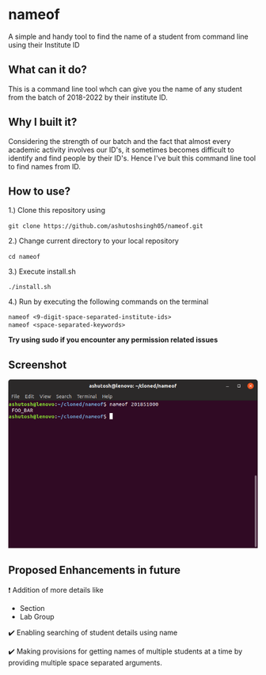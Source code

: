 # nameof

A simple and handy tool to find the name of a student from command line using their Institute ID

## What can it do?

This is a command line tool whch can give you the name of any student from the batch of 2018-2022 by their institute ID.

## Why I built it?

Considering the strength of our batch and the fact that almost every academic activity involves our ID's, it sometimes becomes difficult to identify and find people by their ID's. Hence I've buit this command line tool to find names from ID.

## How to use?

1.) Clone this repository using 

  `git clone https://github.com/ashutoshsingh05/nameof.git`

 2.) Change current directory to your local repository

  `cd nameof`

3.) Execute install.sh

  ```
  ./install.sh
  ```

4.) Run by executing the following commands on the terminal
 
  ```
  nameof <9-digit-space-separated-institute-ids>
  nameof <space-separated-keywords>
  ```
  
 **Try using sudo if you encounter any permission related issues**
 
  ## Screenshot
 
 ![A sample execution](preview.png)
 
 
 ## Proposed Enhancements in future
 
 :heavy_exclamation_mark: Addition of more details like

  - Section
  - Lab Group

 :heavy_check_mark: Enabling searching of student details using name

 :heavy_check_mark: Making provisions for getting names of multiple students at a time by providing multiple space separated arguments.
